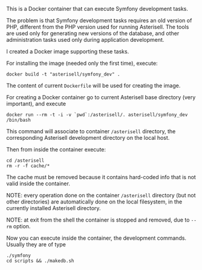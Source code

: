 
This is a Docker container that can execute Symfony development tasks.

The problem is that Symfony development tasks requires an old version of PHP, different
from the PHP version used for running Asterisell. The tools are used only for generating
new versions of the database, and other administration tasks used only during application
development.

I created a Docker image supporting these tasks.

For installing the image (needed only the first time), execute:

    docker build -t "asterisell/symfony_dev" .

The content of current `Dockerfile` will be used for creating the image.

For creating a Docker container go to current Asterisell base directory (very important), and execute

    docker run --rm -t -i -v `pwd`:/asterisell/. asterisell/symfony_dev /bin/bash

This command will associate to container ``/asterisell`` directory, the corresponding Asterisell development
directory on the local host.

Then from inside the container execute:

    cd /asterisell
    rm -r -f cache/*

The cache must be removed because it contains hard-coded info that is not valid inside the container.

NOTE: every operation done on the container ``/asterisell`` directory (but not other directories) are automatically done
on the local filesystem, in the currently installed Asterisell directory.

NOTE: at exit from the shell the container is stopped and removed, due to ``--rm`` option.

Now you can execute inside the container, the development commands. Usually they are of type

    ./symfony
    cd scripts && ./makedb.sh

